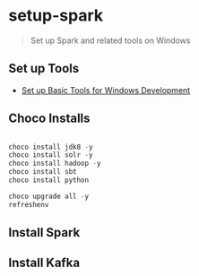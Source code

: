 # setup-spark

> Set up Spark and related tools on Windows

## Set up Tools

- [Set up Basic Tools for Windows Development](https://github.com/denisecase/basic-tools-for-webdev)

## Choco Installs

```Powershell

choco install jdk8 -y
choco install solr -y
choco install hadoop -y
choco install sbt
choco install python

choco upgrade all -y
refreshenv

```

## Install Spark


## Install Kafka


